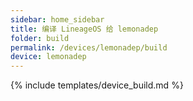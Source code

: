 ```yaml
---
sidebar: home_sidebar
title: 编译 LineageOS 给 lemonadep
folder: build
permalink: /devices/lemonadep/build
device: lemonadep
---
```

{% include templates/device_build.md %}
